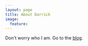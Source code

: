 ```yaml
---
layout: page
title: About Darrick
image:
  feature: 
---
```


Don't worry who I am. Go to the [blog](../blog).
